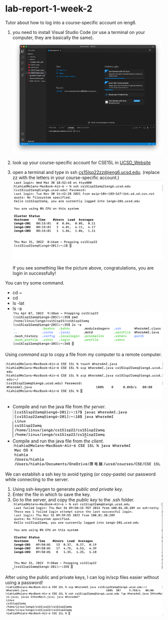 # lab-report-1-week-2

Tutor about how to log into a course-specific account on ieng6.

1. you need to install Visual Studio Code (or use a terminal on your computer, they are basically the same).
![Installing_VScode](screenshot_week2/Installing_VScode.png)

2. look up your course-specific account for CSE15L in [UCSD_Website](https://sdacs.ucsd.edu/~icc/index.php)

3. open a terminal and type in ssh cs15lsp22zz@ieng6.ucsd.edu. (replace zz with the letters in your course-specific account.)
![Remotely_Connecting](screenshot_week2/Remotely_Connecting.png)

    If you see something like the picture above, congratulations, you are login in successfully!

You can try some command.
* cd ~
* cd
* ls -lat
* ls -a
![Trying_Some_Commands](screenshot_week2/Trying_Some_Commands.png)

Using _command scp_ to copy a file from my computer to a remote computer.

![Moving_Files_with_scp](screenshot_week2/Moving_Files_with_scp.png)
* Compile and run the java file from _the server_.
![RunJava_on_the_server](screenshot_week2/RunJava_on_the_server.png)
* Compile and run the java file from _the client_.
![Run_file_on_the_client_computer](screenshot_week2/Run_file_on_the_client_computer.png)

We can establish a ssh key to avoid typing (or copy-paste) our password while connecting to the server.

1. Using ssh-keygen to generate _public and private key_.
2. Enter the file in which to save the key.
3. Go to the server, and copy the _public key_ to the .ssh folder.
![Setting_an_SSH_Key](screenshot_week2/Setting_an_SSH_Key.png)

After using the public and private keys, I can log in/scp files easier without using a password!
![Optimizing_Remote_Running](screenshot_week2/Optimizing_Remote_Running.png)
